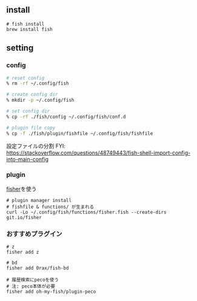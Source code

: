 ## install

```
# fish install
brew install fish
```

## setting

### config

```sh
# reset config
% rm -rf ~/.config/fish

# create config dir
% mkdir -p ~/.config/fish

# set config dir
% cp -rf ./fish/config ~/.config/fish/conf.d

# plugin file copy
% cp -f ./fish/plugin/fishfile ~/.config/fish/fishfile
```

設定ファイルの分割
FYI: https://stackoverflow.com/questions/48749443/fish-shell-import-config-into-main-config

### plugin

[fisher](https://github.com/jorgebucaran/fisher)を使う

```
# plugin manager install
# fishfile & functions/ が生まれる
curl -Lo ~/.config/fish/functions/fisher.fish --create-dirs git.io/fisher
```

### おすすめプラグイン

```
# z
fisher add z

# bd
fisher add 0rax/fish-bd

# 履歴検索にpecoを使う
# 注: peco本体が必要
fisher add oh-my-fish/plugin-peco
```